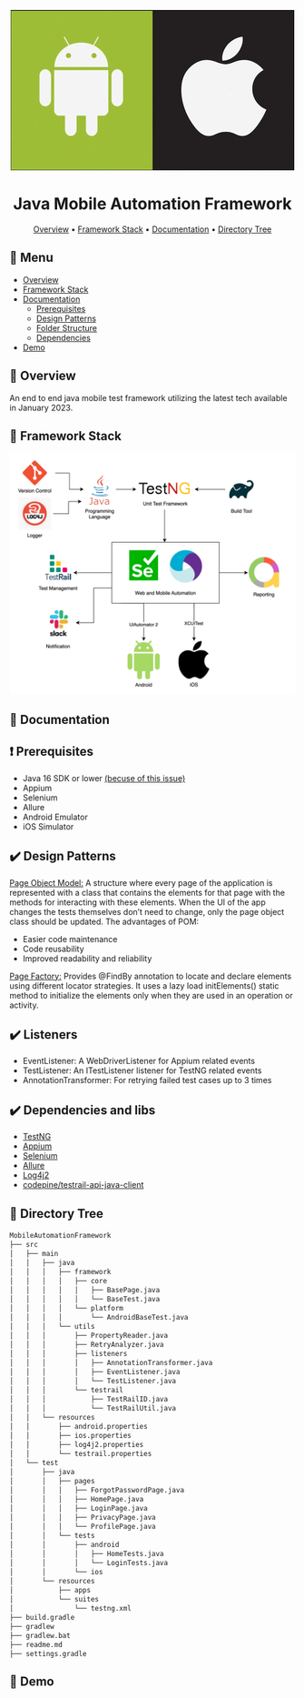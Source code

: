 <div align="center">

![Logo width="200" height="400"](images/logo.png)

# Java Mobile Automation Framework

[//]: # (![Badge]&#40;https://img.shields.io/badge/badge-badge-brightgreen&#41;)

[//]: # (![Badge]&#40;https://img.shields.io/badge/badge-badge-brightgreen&#41;)

[//]: # (![Badge]&#40;https://img.shields.io/badge/badge-badge-brightgreen&#41;)

[Overview](#scroll-overview)
•
[Framework Stack](#rice_scene-screenshot)
•
[Documentation](#blue_book-documentation)
•
[Directory Tree](#dvd-demo)
</div>

## :bookmark_tabs: Menu

- [Overview](#scroll-overview)
- [Framework Stack](#rice_scene-screenshot)
- [Documentation](#blue_book-documentation)
    - [Prerequisites](#exclamation-requirements)
    - [Design Patterns](#open_file_folder-folder-structure)
    - [Folder Structure](#open_file_folder-folder-structure)
    - [Dependencies](#heavy_check_mark-dependencies-and-libs)
- [Demo](#dvd-demo)

## :scroll: Overview

An end to end java mobile test framework utilizing the latest tech available in January 2023.

## :rice_scene: Framework Stack

![Logo](images/framework_stack.png)

## :blue_book: Documentation


## :exclamation: Prerequisites

- Java 16 SDK or lower [(becuse of this issue)](https://github.com/appium/java-client/issues/1619)
- Appium
- Selenium
- Allure 
- Android Emulator
- iOS Simulator

## :heavy_check_mark: Design Patterns

[Page Object Model:](https://www.selenium.dev/documentation/test_practices/encouraged/page_object_models/) A structure where every page of the 
application is represented with a class that contains the elements for that page with the methods 
for interacting with these elements. When the UI of the app changes the tests themselves don’t need to change,
only the page object class should be updated. The advantages of POM:
- Easier code maintenance
- Code reusability
- Improved readability and reliability

[Page Factory:](https://www.testim.io/blog/page-factory-in-selenium/) Provides @FindBy annotation to locate and declare elements using different locator strategies. 
It uses a lazy load initElements() static method to initialize the elements only when they are used in an operation 
or activity.

## :heavy_check_mark: Listeners

- EventListener: A WebDriverListener for Appium related events
- TestListener: An ITestListener listener for TestNG related events
- AnnotationTransformer: For retrying failed test cases up to 3 times

## :heavy_check_mark: Dependencies and libs

- [TestNG](https://testng.org/doc/documentation-main.html)
- [Appium](https://github.com/appium/appium)
- [Selenium](https://github.com/SeleniumHQ/selenium)
- [Allure](https://docs.qameta.io/allure/)
- [Log4j2](https://logging.apache.org/log4j/2.x/)
- [codepine/testrail-api-java-client](https://github.com/codepine/testrail-api-java-client)

## :open_file_folder: Directory Tree

```
MobileAutomationFramework
├── src
│   ├── main
│   │   ├── java
│   │   │   ├── framework
│   │   │   │   ├── core
│   │   │   │   │   ├── BasePage.java
│   │   │   │   │   └── BaseTest.java
│   │   │   │   └── platform
│   │   │   │       └── AndroidBaseTest.java
│   │   │   └── utils
│   │   │       ├── PropertyReader.java
│   │   │       ├── RetryAnalyzer.java
│   │   │       ├── listeners
│   │   │       │   ├── AnnotationTransformer.java
│   │   │       │   ├── EventListener.java
│   │   │       │   └── TestListener.java
│   │   │       └── testrail
│   │   │           ├── TestRailID.java
│   │   │           └── TestRailUtil.java
│   │   └── resources
│   │       ├── android.properties
│   │       ├── ios.properties
│   │       ├── log4j2.properties
│   │       └── testrail.properties
│   └── test
│       ├── java
│       │   ├── pages
│       │   │   ├── ForgotPasswordPage.java
│       │   │   ├── HomePage.java
│       │   │   ├── LoginPage.java
│       │   │   ├── PrivacyPage.java
│       │   │   └── ProfilePage.java
│       │   └── tests
│       │       ├── android
│       │       │   ├── HomeTests.java
│       │       │   └── LoginTests.java
│       │       └── ios
│       └── resources
│           ├── apps
│           └── suites
│               └── testng.xml
├── build.gradle
├── gradlew
├── gradlew.bat
├── readme.md
├── settings.gradle

```
## :dvd: Demo